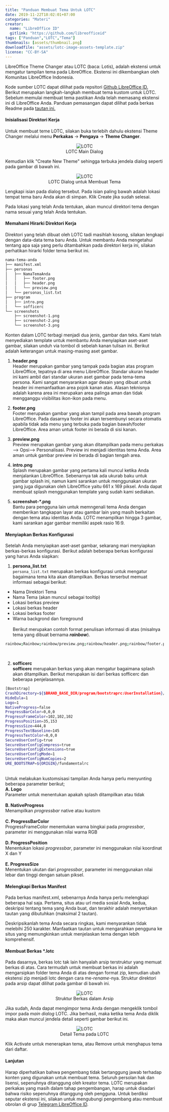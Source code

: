 ```yaml
---
title: "Panduan Membuat Tema Untuk LOTC"
date: 2019-11-22T18:02:01+07:00
categories: "Materi"
creator: 
  name: "LibreOffice ID"
  gitlink: "https://github.com/libreofficeid"
tags: ["Panduan","LOTC","Tema"]
thumbnails: [assets/thumbnail.png]
downloadfile: "assets/lotc-image-assets-template.zip"
license: "CC-BY-SA"
---
```

LibreOffice Theme Changer atau LOTC (baca: Lotis), adalah ekstensi untuk mengatur tampilan tema pada LibreOffice. Ekstensi ini dikembangkan oleh Komunitas LibreOffice Indonesia.<!--more-->

Kode sumber LOTC dapat dilihat pada repsitori [Github LibreOffice ID.](https://github.com/libreofficeid/LO-TC-GUI) Berikut merupakan langkah-langkah membuat tema kustom untuk LOTC. Sebelum memulai membuat tema pastikan Anda telah memasang ekstensi ini di LibreOffice Anda. Panduan pemasangan dapat dilihat pada berkas Readme pada [tautan ini.](https://github.com/libreofficeid/LO-TC-GUI)

#### Inisialisasi Direktori Kerja

Untuk membuat teme LOTC, silakan buka terlebih dahulu ekstensi Theme Changer melalui menu **Perkakas** -> **Pengaya** -> **Theme Changer**. 


<p align="center">
<img src="assets/lotc-main.png" style="max-width:80%;" alt="LOTC">
<br>LOTC Main Dialog
</p>

Kemudian klik "Create New Theme" sehingga terbuka jendela dialog seperti pada gambar di bawah ini.

<p align="center">
<img src="assets/lotc-create.png" style="max-width:80%;" alt="LOTC">
<br>LOTC Dialog untuk Membuat Tema
</p>

Lengkapi isian pada dialog tersebut. Pada isian paling bawah adalah lokasi tempat tema baru Anda akan di simpan. Klik Create jika sudah selesai.

Pada lokasi yang telah Anda tentukan, akan muncul direktori tema dengan nama sesuai yang telah Anda tentukan. 

#### Memahami Hirarki Direktori Kerja

Direktori yang telah dibuat oleh LOTC tadi masihlah kosong, silakan lengkapi dengan data-data tema baru Anda. Untuk membantu Anda mengetahui tentang apa saja yang perlu ditambahkan pada direktori kerja ini, silakan perhatikan hirarki folder tema berikut ini.

```bash
nama-tema-anda
├── manifest.xml
├── personas
│   ├── NamaTemaAnda
│   │   ├── footer.png
│   │   ├── header.png
│   │   └── preview.png
│   └── personas_list.txt
├── program
│   ├── intro.png
│   └── sofficerc
└── screenshots
    ├── screenshot-1.png
    ├── screenshot-2.png
    └── screenshot-3.png
```

Konten dalam LOTC terbagi menjadi dua jenis, gambar dan teks. Kami telah menyediakan template untuk membantu Anda menyiapkan aset-aset gambar, silakan unduh via tombol di sebelah kanan tulisan ini. Berikut adalah keterangan untuk masing-masing aset gambar.

1. **header.png** <br>
Header merupakan gambar yang tampak pada bagian atas program LibreOffice, tepatnya di area menu LibreOffice. Standar ukuran header ini kami ambil dari standar ukuran aset gambar pada tema-tema persona. Kami sangat menyarankan agar desain yang dibuat untuk header ini memanfaatkan area pojok kanan atas. Alasan teknisnya adalah karena area ini merupakan area palinga aman dan tidak mengganggu visibilitas ikon-ikon pada menu.

2. **footer.png** <br>
Footer merupakan gambar yang akan tampil pada area bawah program LibreOffice. Pada dasarnya footer ini akan tersembunyi secara otomatis apabila tidak ada menu yang terbuka pada bagian bawah/footer LibreOffice. Area aman untuk footer ini berada di sisi kanan.

3. **preview.png** <br>
Preview merupakan gambar yang akan ditampilkan pada menu perkakas --> Opsi--> Personalisasi. Preview ini menjadi identitas tema Anda. Area aman untuk gambar preview ini berada di bagian tengah area. 

4. **intro.png** <br>
Splash merupakan gambar yang pertama kali muncul ketika Anda menjalankan LibreOffice. Sebenarnya tak ada ukurab baku untuk gambar splash ini, namun kami sarankan untuk menggunakan ukuran yang juga digunakan oleh LibreOffice yaitu 661 x 169 piksel. Anda dapat membuat splash menggunakan template yang sudah kami sediakan.

5. **screenshot-*.png** <br>
Bantu para pengguna lain untuk memngenali tema Anda dengan memberikan tangkapan layar atau gambar lain yang masih berkaitan dengan tema atau identitas Anda. LOTC menampilkan hingga 3 gambar, kami sarankan agar gambar memiliki aspek rasio 16:9.

#### Menyiapkan Berkas Konfigurasi

Setelah Anda menyiapkan aset-aset gambar, sekarang mari menyiapkan berkas-berkas konfigurasi. Berikut adalah beberapa berkas konfigurasi yang harus Anda siapkan:

1. **persona_list.txt** <br>
`persona_list.txt` merupakan berkas konfigurasi untuk mengatur bagaimana tema kita akan ditampilkan. Berkas terserbut memuat informasi sebagai berikut:
 - Nama Direktori Tema <br>
 - Nama Tema (akan muncul sebagai tooltip)<br>
 - Lokasi berkas preview<br>
 - Lokasi berkas header<br>
 - Lokasi berkas footer<br>
 - Warna backgrond dan foreground<br><br>
 Berikut merupakan contoh format penulisan informasi di atas (misalnya tema yang dibuat bernama ***rainbow***). 

```bash
rainbow;Rainbow;rainbow/preview.png;rainbow/header.png;rainbow/footer.png;;#ffffff;#000000
```
<br>

2. **sofficerc**<br>
**sofficerc** merupakan berkas yang akan mengatur bagaimana splash akan ditampilkan. Berikut merupakan isi dari berkas sofficerc dan beberapa penjelasannya.<br>
```bash
[Bootstrap]
CrashDirectory=${$BRAND_BASE_DIR/program/bootstraprc:UserInstallation}/crash
HideEula=1
Logo=1
NativeProgress=false
ProgressBarColor=0,0,0
ProgressFrameColor=102,102,102
ProgressPosition=35,153
ProgressSize=444,8
ProgressTextBaseline=145
ProgressTextColor=0,0,0
SecureUserConfig=true
SecureUserConfigCompress=true
SecureUserConfigExtensions=true
SecureUserConfigMode=1
SecureUserConfigNumCopies=2
URE_BOOTSTRAP=${ORIGIN}/fundamentalrc
``` 
<br>Untuk melakukan kustomsisasi tampilan Anda hanya perlu menyunting beberapa parameter berikut;<br>
**A. Logo**<br>
Parameter untuk menentukan apakah splash ditampilkan atau tidak<br><br>
**B. NativeProgress**<br>
Menampilkan *progressbar* native atau kustom<br><br>
**C. ProgressBarColor**<br>
ProgressFrameColor menentukan warna bingkai pada *progressbar*, parameter ini menggunakan nilai warna RGB<br><br>
**D. ProgressPosition**<br>
Menentukan lokasi *progressbar*, parameter ini menggunakan nilai koordinat X dan Y <br><br>
**E. ProgressSize**<br>
Menentukan ukutan dari *progressbar*, parameter ini menggunakan nilai lebar dan tinggi dengan satuan piksel.

#### Melengkapi Berkas Manifest

Pada berkas manifest.xml, sebenarnya Anda hanya perlu melengkapi beberapa hal saja. Pertama, situs atau url media sosial Anda, kedua, deskripsi tentang tema yang Anda buat, dan terakhir adalah menyertakan tautan yang dibutuhkan (maksimal 2 tautan).

Deskripsikanlah tema Anda secara ringkas, kami menyarankan tidak melebihi 250 karakter. Manfaatkan tautan untuk mengarahkan pengguna ke situs yang memungkinkan untuk menjelaskan tema dengan lebih komprehensif.

#### Membuat Berkas *.lotc

Pada dasarnya, berkas lotc tak lain hanyalah arsip terstruktur yang memuat berkas di atas. Cara termudah untuk membuat berkas ini adalah mengarsipkan folder tema Anda di atas dengan format zip, kemudian ubah ekstensi zip menjadi lotc dengan cara me-*rename*-nya. Struktur direktori pada arsip dapat dilihat pada gambar di bawah ini.

<p align="center">
<img src="assets/lotc-archive.png" style="max-width:80%;" alt="LOTC">
<br>Struktur Berkas dalam Arsip
</p>

Jika sudah, Anda dapat mengimpor tema Anda dengan mengeklik tombol impor pada *main dialog*  LOTC. Jika berhasil, maka ketika tema Anda diklik maka akan muncul jendela detail seperti gambar berikut ini.

<p align="center">
<img src="assets/lotc-details.png" style="max-width:80%;" alt="LOTC">
<br>Detail Tema pada LOTC
</p>

Klik Activate untuk menerapkan tema, atau Remove untuk menghapus tema dari daftar.

#### Lanjutan
Harap diperhatikan bahwa pengembang tidak bertanggung jawab terhadap konten yang digunakan untuk membuat tema. Seluruh persolan hak dan lisensi, sepenuhnya ditanggung oleh kreator tema. LOTC merupakan perkakas yang masih dalam tahap pengembangan, harap untuk disadari bahwa risiko sepenuhnya ditanggung oleh pengguna. Untuk berdiksi seputar ekstensi ini, silakan untuk mengubungi pengembang atau membuat obrolan di grup [Telegram LibreOffice ID](https://t.me/libreofficeid).

